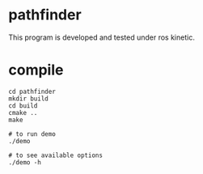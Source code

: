 # pathfinder
This program is developed and tested under ros kinetic.

# compile

```
cd pathfinder
mkdir build
cd build
cmake ..
make

# to run demo
./demo

# to see available options
./demo -h
```